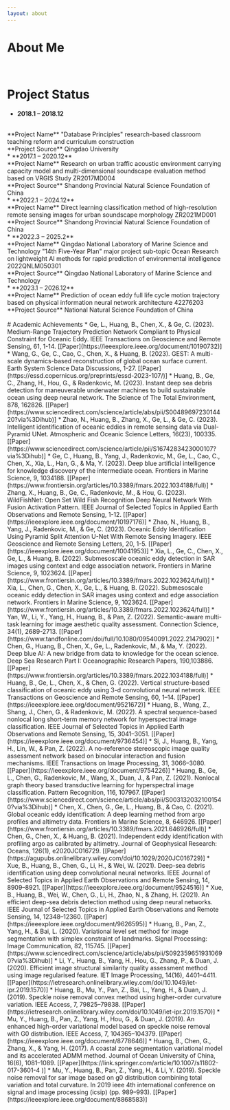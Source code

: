 ```yaml
---
layout: about 
---
```


# About Me


<br/>

# Project Status
* **2018.1 – 2018.12**
<br/>
  **Project Name**  "Database Principles" research-based classroom teaching reform and curriculum construction<br/>
  **Project Source**  Qingdao University<br/>
* **2017.1 – 2020.12**
<br/>
  **Project Name**  Research on urban traffic acoustic environment carrying capacity model and multi-dimensional soundscape evaluation method based on VRGIS
Study ZR2017MD004<br/>
  **Project Source**  Shandong Provincial Natural Science Foundation of China<br/> 
* **2022.1 – 2024.12**
<br/>
  **Project Name**  Direct learning classification method of high-resolution remote sensing images for urban soundscape morphology
ZR2021MD001<br/>
  **Project Source**  Shandong Provincial Natural Science Foundation of China<br/>
* **2022.3 – 2025.2**
<br/>
  **Project Name**  Qingdao National Laboratory of Marine Science and Technology "14th Five-Year Plan" major project sub-topic Ocean
Research on lightweight AI methods for rapid prediction of environmental intelligence 2022QNLM050301<br/>
  **Project Source**  Qingdao National Laboratory of Marine Science and Technology<br/>
* **2023.1 – 2026.12**
<br/>
  **Project Name**  Prediction of ocean eddy full life cycle motion trajectory based on physical information neural network architecture
42276203<br/>
  **Project Source**  National Natural Science Foundation of China<br/>

<br/>
# Academic Achievements
* Ge, L., Huang, B., Chen, X., & Ge, C. (2023). Medium-Range Trajectory Prediction Network Compliant to Physical Constraint for Oceanic Eddy. IEEE Transactions on Geoscience and Remote Sensing, 61, 1-14. [[Paper](https://ieeexplore.ieee.org/document/10190732)]
* Wang, G., Ge, C., Cao, C., Chen, X., & Huang, B. (2023). GEST: A multi-scale dynamics-based reconstruction of global ocean surface current. Earth System Science Data Discussions, 1-27. [[Paper](https://essd.copernicus.org/preprints/essd-2023-107/)]
* Huang, B., Ge, C., Zhang, H., Hou, G., & Radenkovic, M. (2023). Instant deep sea debris detection for maneuverable underwater machines to build sustainable ocean using deep neural network. The Science of The Total Environment, 878, 162826. [[Paper](https://www.sciencedirect.com/science/article/abs/pii/S0048969723014420?via%3Dihub)]
* Zhao, N., Huang, B., Zhang, X., Ge, L., & Ge, C. (2023). Intelligent identification of oceanic eddies in remote sensing data via Dual-Pyramid UNet. Atmospheric and Oceanic Science Letters, 16(23), 100335. [[Paper](https://www.sciencedirect.com/science/article/pii/S1674283423000107?via%3Dihub)]
* Ge, C., Huang, B., Yang, J., Radenkovic, M., Ge, L., Cao, C., Chen, X., Xia, L., Han, G., & Ma, Y. (2023). Deep blue artificial intelligence for knowledge discovery of the intermediate ocean. Frontiers in Marine Science, 9, 1034188. [[Paper](https://www.frontiersin.org/articles/10.3389/fmars.2022.1034188/full)]
* Zhang, X., Huang, B., Ge, C., Radenkovic, M., & Hou, G. (2023). WildFishNet: Open Set Wild Fish Recognition Deep Neural Network With Fusion Activation Pattern. IEEE Journal of Selected Topics in Applied Earth Observations and Remote Sensing, 1-12. [[Paper](https://ieeexplore.ieee.org/document/10197176)]
* Zhao, N., Huang, B., Yang, J., Radenkovic, M., & Ge, C. (2023). Oceanic Eddy Identification Using Pyramid Split Attention U-Net With Remote Sensing Imagery. IEEE Geoscience and Remote Sensing Letters, 20, 1-5. [[Paper](https://ieeexplore.ieee.org/document/10041953)]
* Xia, L., Ge, C., Chen, X., Ge, L., & Huang, B. (2022). Submesoscale oceanic eddy detection in SAR images using context and edge association network. Frontiers in Marine Science, 9, 1023624. [[Paper](https://www.frontiersin.org/articles/10.3389/fmars.2022.1023624/full)]
* Xia, L., Chen, G., Chen, X., Ge, L., & Huang, B. (2022). Submesoscale oceanic eddy detection in SAR images using context and edge association network. Frontiers in Marine Science, 9, 1023624. [[Paper](https://www.frontiersin.org/articles/10.3389/fmars.2022.1023624/full)]
* Yan, W., Li, Y., Yang, H., Huang, B., & Pan, Z. (2022). Semantic-aware multi-task learning for image aesthetic quality assessment. Connection Science, 34(1), 2689-2713. [[Paper](https://www.tandfonline.com/doi/full/10.1080/09540091.2022.2147902)] 
* Chen, G., Huang, B., Chen, X., Ge, L., Radenkovic, M., & Ma, Y. (2022). Deep blue AI: A new bridge from
data to knowledge for the ocean science. Deep Sea Research Part I: Oceanographic Research Papers, 190,103886. [[Paper](https://www.frontiersin.org/articles/10.3389/fmars.2022.1034188/full)] 
* Huang, B., Ge, L., Chen, X., & Chen, G. (2022). Vertical structure-based classification of oceanic eddy
using 3-d convolutional neural network. IEEE Transactions on Geoscience and Remote Sensing, 60, 1–14. [[Paper](https://ieeexplore.ieee.org/document/9521672)] 
* Huang, B., Wang, Z., Shang, J., Chen, G., & Radenkovic, M. (2022). A spectral sequence-based nonlocal
long short-term memory network for hyperspectral image classification. IEEE Journal of Selected Topics
in Applied Earth Observations and Remote Sensing, 15, 3041–3051. [[Paper](https://ieeexplore.ieee.org/document/9736454)]
* Si, J., Huang, B., Yang, H., Lin, W., & Pan, Z. (2022). A no-reference stereoscopic image quality
assessment network based on binocular interaction and fusion mechanisms. IEEE Transactions on
Image Processing, 31, 3066–3080. [[Paper](https://ieeexplore.ieee.org/document/9754226)]
* Huang, B., Ge, L., Chen, G., Radenkovic, M., Wang, X., Duan, J., & Pan, Z. (2021). Nonlocal graph theory
based transductive learning for hyperspectral image classification. Pattern Recognition, 116, 107967. [[Paper](https://www.sciencedirect.com/science/article/abs/pii/S0031320321001540?via%3Dihub)]
* Chen, X., Chen, G., Ge, L., Huang, B., & Cao, C. (2021). Global oceanic eddy identification: A deep
learning method from argo profiles and altimetry data. Frontiers in Marine Science, 8, 646926. [[Paper](https://www.frontiersin.org/articles/10.3389/fmars.2021.646926/full)]
* Chen, G., Chen, X., & Huang, B. (2021). Independent eddy identification with profiling argo as calibrated
by altimetry. Journal of Geophysical Research: Oceans, 126(1), e2020JC016729. [[Paper](https://agupubs.onlinelibrary.wiley.com/doi/10.1029/2020JC016729)]
* Xue, B., Huang, B., Chen, G., Li, H., & Wei, W. (2021). Deep-sea debris identification using deep
convolutional neural networks. IEEE Journal of Selected Topics in Applied Earth Observations and Remote
Sensing, 14, 8909–8921. [[Paper](https://ieeexplore.ieee.org/document/9524516)]
* Xue, B., Huang, B., Wei, W., Chen, G., Li, H., Zhao, N., & Zhang, H. (2021). An efficient deep-sea debris
detection method using deep neural networks. IEEE Journal of Selected Topics in Applied Earth
Observations and Remote Sensing, 14, 12348–12360. [[Paper](https://ieeexplore.ieee.org/document/9626595)]
* Huang, B., Pan, Z., Yang, H., & Bai, L. (2020). Variational level set method for image segmentation with
simplex constraint of landmarks. Signal Processing: Image Communication, 82, 115745. [[Paper](https://www.sciencedirect.com/science/article/abs/pii/S0923596519310690?via%3Dihub)]
* Li, Y., Huang, B., Yang, H., Hou, G., Zhang, P., & Duan, J. (2020). Efficient image structural similarity
quality assessment method using image regularised feature. IET Image Processing, 14(16), 4401–4411. [[Paper](https://ietresearch.onlinelibrary.wiley.com/doi/10.1049/iet-ipr.2019.1570)]
* Huang, B., Mu, Y., Pan, Z., Bai, L., Yang, H., & Duan, J. (2019). Speckle noise removal convex method
using higher-order curvature variation. IEEE Access, 7, 79825–79838. [[Paper](https://ietresearch.onlinelibrary.wiley.com/doi/10.1049/iet-ipr.2019.1570)]
* Mu, Y., Huang, B., Pan, Z., Yang, H., Hou, G., & Duan, J. (2019). An enhanced high-order variational
model based on speckle noise removal with G0 distribution. IEEE Access, 7, 104365–104379. [[Paper](https://ieeexplore.ieee.org/document/8778646)]
* Huang, B., Chen, G., Zhang, X., & Yang, H. (2017). A coastal zone segmentation variational model and its
accelerated ADMM method. Journal of Ocean University of China, 16(6), 1081–1089. [[Paper](https://link.springer.com/article/10.1007/s11802-017-3601-4
)]
* Mu, Y., Huang, B., Pan, Z., Yang, H., & Li, Y. (2019). Speckle noise removal for sar image based on g0
distribution combining total variation and total curvature. In 2019 ieee 4th international conference on
signal and image processing (icsip) (pp. 989–993). [[Paper](https://ieeexplore.ieee.org/document/8868583)]
